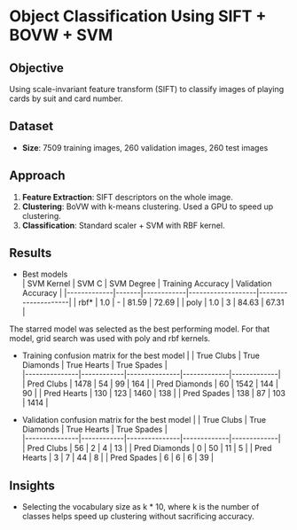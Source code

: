 # Object Classification Using SIFT + BOVW + SVM  


## Objective  
Using scale-invariant feature transform (SIFT) to classify images of playing cards by suit and card number.  

## Dataset  
- **Size**: 7509 training images, 260 validation images, 260 test images  

## Approach  
1. **Feature Extraction**: SIFT descriptors on the whole image. 
2. **Clustering**: BoVW with k-means clustering. Used a GPU to speed up clustering. 
3. **Classification**: Standard scaler + SVM with RBF kernel.  

## Results  
- Best models  
| SVM Kernel  | SVM C | SVM Degree | Training Accuracy | Validation Accuracy |
|-------------|-------|------------|-------------------|---------------------|
| rbf*        | 1.0   | -          | 81.59             | 72.69               |
| poly        | 1.0   | 3          | 84.63             | 67.31               |

The starred model was selected as the best performing model. For that model, grid search was used with poly and rbf kernels. 

- Training confusion matrix for the best model 
|               | True Clubs | True Diamonds | True Hearts | True Spades |  
|---------------|------------|---------------|-------------|-------------|  
| Pred Clubs    | 1478       | 54            | 99          | 164         |
| Pred Diamonds | 60         | 1542          | 144         | 90          |
| Pred Hearts   | 130        | 123           | 1460        | 138         |
| Pred Spades   | 138        | 87            | 103         | 1414        |


- Validation confusion matrix for the best model
|               | True Clubs | True Diamonds | True Hearts | True Spades |  
|---------------|------------|---------------|-------------|-------------|  
| Pred Clubs    | 56         | 2             | 4           | 13          |
| Pred Diamonds | 0          | 50            | 11          | 5           |
| Pred Hearts   | 3          | 7             | 44          | 8           |
| Pred Spades   | 6          | 6             | 6           | 39          |


## Insights  
- Selecting the vocabulary size as k * 10, where k is the number of classes helps speed up clustering without sacrificing accuracy. 
